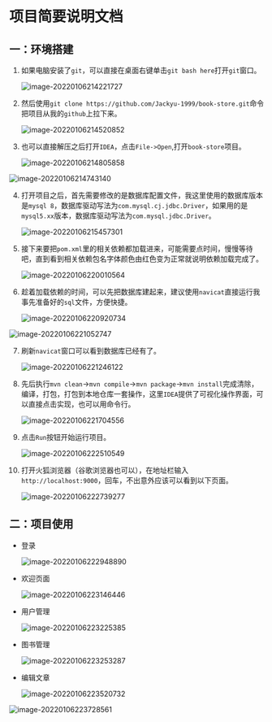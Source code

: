 # 项目简要说明文档
## 一：环境搭建

1. 如果电脑安装了`git`，可以直接在桌面右键单击`git bash here`打开`git`窗口。

   ![image-20220106214221727](README.assets/image-20220106214221727.png)

2. 然后使用`git clone https://github.com/Jackyu-1999/book-store.git`命令把项目从我的`github`上拉下来。

   ![image-20220106214520852](README.assets/image-20220106214520852.png)

3. 也可以直接解压之后打开`IDEA`，点击`File->Open`,打开`book-store`项目。

   ![image-20220106214805858](README.assets/image-20220106214805858.png)

![image-20220106214743140](README.assets/image-20220106214743140.png)

4. 打开项目之后，首先需要修改的是数据库配置文件，我这里使用的数据库版本是`mysql 8`，数据库驱动写法为`com.mysql.cj.jdbc.Driver`，如果用的是`mysql5.xx`版本，数据库驱动写法为`com.mysql.jdbc.Driver`。

   ![image-20220106215457301](README.assets/image-20220106215457301.png)

5. 接下来要把`pom.xml`里的相关依赖都加载进来，可能需要点时间，慢慢等待吧，直到看到相关依赖包名字体颜色由红色变为正常就说明依赖加载完成了。

   ![image-20220106220010564](README.assets/image-20220106220010564.png)

6. 趁着加载依赖的时间，可以先把数据库建起来，建议使用`navicat`直接运行我事先准备好的`sql`文件，方便快捷。

   ![image-20220106220920734](README.assets/image-20220106220920734.png)

![image-20220106221052747](README.assets/image-20220106221052747.png)

7. 刷新`navicat`窗口可以看到数据库已经有了。

   ![image-20220106221246122](README.assets/image-20220106221246122.png)



8. 先后执行`mvn clean`->`mvn compile`->`mvn package`->`mvn install`完成清除，编译，打包，打包到本地仓库一套操作，这里`IDEA`提供了可视化操作界面，可以直接点击实现，也可以用命令行。

   ![image-20220106221704556](README.assets/image-20220106221704556.png)

10. 点击`Run`按钮开始运行项目。

    ![image-20220106222510549](README.assets/image-20220106222510549.png)

11. 打开火狐浏览器（谷歌浏览器也可以），在地址栏输入`http://localhost:9000`，回车，不出意外应该可以看到以下页面。

    ![image-20220106222739277](README.assets/image-20220106222739277.png)



## 二：项目使用

- 登录

  ![image-20220106222948890](README.assets/image-20220106222948890.png)

- 欢迎页面

  ![image-20220106223146446](README.assets/image-20220106223146446.png)

- 用户管理

  ![image-20220106223225385](README.assets/image-20220106223225385.png)

- 图书管理

  ![image-20220106223253287](README.assets/image-20220106223253287.png)

- 编辑文章

  ![image-20220106223520732](README.assets/image-20220106223520732.png)

![image-20220106223728561](README.assets/image-20220106223728561.png)